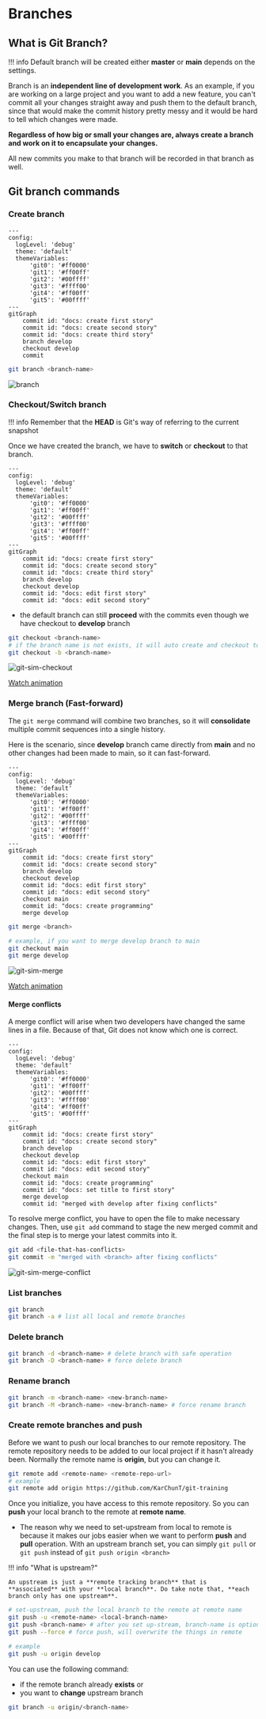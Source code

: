 # Branches

## What is Git Branch?

!!! info
    Default branch will be created either **master** or **main** depends on the settings.

Branch is an **independent line of development work**. As an example, if you are working on a large project and you want to add a new feature, you can't commit all your changes straight away and push them to the default branch, since that would make the commit history pretty messy and it would be hard to tell which changes were made.

**Regardless of how big or small your changes are, always create a branch and work on it to encapsulate your changes.**

All new commits you make to that branch will be recorded in that branch as well.

## Git branch commands

### Create branch

```mermaid
---
config:
  logLevel: 'debug'
  theme: 'default'
  themeVariables:
      'git0': '#ff0000'
      'git1': '#ff00ff'
      'git2': '#00ffff'
      'git3': '#ffff00'
      'git4': '#ff00ff'
      'git5': '#00ffff'
---
gitGraph
	commit id: "docs: create first story"
	commit id: "docs: create second story"
    commit id: "docs: create third story"
    branch develop
    checkout develop
    commit
```

```bash
git branch <branch-name>
```

![branch](../../assets/git/git-sim-branch.png)

### Checkout/Switch branch

!!! info
    Remember that the **HEAD** is Git's way of referring to the current snapshot

Once we have created the branch, we have to **switch** or **checkout** to that branch.

```mermaid
---
config:
  logLevel: 'debug'
  theme: 'default'
  themeVariables:
      'git0': '#ff0000'
      'git1': '#ff00ff'
      'git2': '#00ffff'
      'git3': '#ffff00'
      'git4': '#ff00ff'
      'git5': '#00ffff'
---
gitGraph
	commit id: "docs: create first story"
	commit id: "docs: create second story"
    commit id: "docs: create third story"
    branch develop
    checkout develop
    commit id: "docs: edit first story"
    commit id: "docs: edit second story"
```

- the default branch can still **proceed** with the commits even though we have checkout to **develop** branch

```bash
git checkout <branch-name>
# if the branch name is not exists, it will auto create and checkout to that branch
git checkout -b <branch-name>
```

![git-sim-checkout](../../assets/git/git-sim-checkout.png)

[Watch animation](../../assets/git/git-sim-checkout.webm)

### Merge branch (Fast-forward)

The `git merge` command will combine two branches, so it will **consolidate** multiple commit sequences into a single history.

Here is the scenario, since **develop** branch came directly from **main** and no other changes had been made to main, so it can fast-forward.

```mermaid
---
config:
  logLevel: 'debug'
  theme: 'default'
  themeVariables:
      'git0': '#ff0000'
      'git1': '#ff00ff'
      'git2': '#00ffff'
      'git3': '#ffff00'
      'git4': '#ff00ff'
      'git5': '#00ffff'
---
gitGraph
	commit id: "docs: create first story"
	commit id: "docs: create second story"
	branch develop
	checkout develop
	commit id: "docs: edit first story"
    commit id: "docs: edit second story"
	checkout main
    commit id: "docs: create programming"
	merge develop
```

```bash
git merge <branch>

# example, if you want to merge develop branch to main
git checkout main
git merge develop
```

![git-sim-merge](../../assets/git/git-sim-merge.png)

[Watch animation](../../assets/git/git-sim-merge.webm)

#### Merge conflicts

A merge conflict will arise when two developers have changed the same lines in a file. Because of that, Git does not know which one is correct.

```mermaid
---
config:
  logLevel: 'debug'
  theme: 'default'
  themeVariables:
      'git0': '#ff0000'
      'git1': '#ff00ff'
      'git2': '#00ffff'
      'git3': '#ffff00'
      'git4': '#ff00ff'
      'git5': '#00ffff'
---
gitGraph
	commit id: "docs: create first story"
    commit id: "docs: create second story"
	branch develop
    checkout develop
	commit id: "docs: edit first story"
    commit id: "docs: edit second story"
	checkout main
    commit id: "docs: create programming"
	commit id: "docs: set title to first story"
	merge develop
    commit id: "merged with develop after fixing conflicts"
```

To resolve merge conflict, you have to open the file to make necessary changes. Then, use `git add` command to stage the new merged commit and the final step is to merge your latest commits into it.

```bash
git add <file-that-has-conflicts>
git commit -m "merged with <branch> after fixing conflicts"
```

![git-sim-merge-conflict](../../assets/git/git-sim-merge-conflict.png)

### List branches

```bash
git branch
git branch -a # list all local and remote branches
```

### Delete branch

```bash
git branch -d <branch-name> # delete branch with safe operation
git branch -D <branch-name> # force delete branch
```

### Rename branch

```bash
git branch -m <branch-name> <new-branch-name>
git branch -M <branch-name> <new-branch-name> # force rename branch
```

### Create remote branches and push

Before we want to push our local branches to our remote repository. The remote repository needs to be added to our local project if it hasn't already been. Normally the remote name is **origin**, but you can change it.

```bash
git remote add <remote-name> <remote-repo-url>
# example
git remote add origin https://github.com/KarChunT/git-training
```

Once you initialize, you have access to this remote repository. So you can **push** your local branch to the remote at **remote name**.

- The reason why we need to set-upstream from local to remote is because it makes our jobs easier when we want to perform **push** and **pull** operation. With an upstream branch set, you can simply `git pull` or `git push` instead of `git push origin <branch>`

!!! info "What is upstream?"
        
    An upstream is just a **remote tracking branch** that is **associated** with your **local branch**. Do take note that, **each branch only has one upstream**.

```bash
# set-upstream, push the local branch to the remote at remote name
git push -u <remote-name> <local-branch-name>
git push <branch-name> # after you set up-stream, branch-name is optional
git push --force # force push, will overwrite the things in remote

# example
git push -u origin develop
```

You can use the following command:

- if the remote branch already **exists** or
- you want to **change** upstream branch

```bash
git branch -u origin/<branch-name>
```
